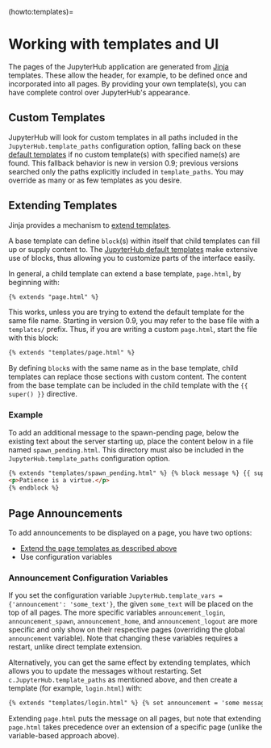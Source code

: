 (howto:templates)=

# Working with templates and UI

The pages of the JupyterHub application are generated from
[Jinja](https://jinja.palletsprojects.com) templates. These allow the header, for
example, to be defined once and incorporated into all pages. By providing
your own template(s), you can have complete control over JupyterHub's
appearance.

## Custom Templates

JupyterHub will look for custom templates in all paths included in the
`JupyterHub.template_paths` configuration option, falling back on these
[default templates](https://github.com/jupyterhub/jupyterhub/tree/HEAD/share/jupyterhub/templates)
if no custom template(s) with specified name(s) are found. This fallback
behavior is new in version 0.9; previous versions searched only the paths
explicitly included in `template_paths`. You may override as many
or as few templates as you desire.

## Extending Templates

Jinja provides a mechanism to [extend templates](https://jinja.palletsprojects.com/en/3.0.x/templates/#template-inheritance).

A base template can define `block`(s) within itself that child templates can fill up or
supply content to. The
[JupyterHub default templates](https://github.com/jupyterhub/jupyterhub/tree/HEAD/share/jupyterhub/templates)
make extensive use of blocks, thus allowing you to customize parts of the
interface easily.

In general, a child template can extend a base template, `page.html`, by beginning with:

```html
{% extends "page.html" %}
```

This works, unless you are trying to extend the default template for the same
file name. Starting in version 0.9, you may refer to the base file with a
`templates/` prefix. Thus, if you are writing a custom `page.html`, start the
file with this block:

```html
{% extends "templates/page.html" %}
```

By defining `block`s with the same name as in the base template, child templates
can replace those sections with custom content. The content from the base
template can be included in the child template with the `{{ super() }}` directive.

### Example

To add an additional message to the spawn-pending page, below the existing
text about the server starting up, place the content below in a file named
`spawn_pending.html`. This directory must also be included in the
`JupyterHub.template_paths` configuration option.

```html
{% extends "templates/spawn_pending.html" %} {% block message %} {{ super() }}
<p>Patience is a virtue.</p>
{% endblock %}
```

## Page Announcements

To add announcements to be displayed on a page, you have two options:

- [Extend the page templates as described above](#extending-templates)
- Use configuration variables

### Announcement Configuration Variables

If you set the configuration variable `JupyterHub.template_vars = {'announcement': 'some_text'}`, the given `some_text` will be placed on
the top of all pages. The more specific variables
`announcement_login`, `announcement_spawn`, `announcement_home`, and
`announcement_logout` are more specific and only show on their
respective pages (overriding the global `announcement` variable).
Note that changing these variables requires a restart, unlike direct
template extension.

Alternatively, you can get the same effect by extending templates, which allows you
to update the messages without restarting. Set
`c.JupyterHub.template_paths` as mentioned above, and then create a
template (for example, `login.html`) with:

```html
{% extends "templates/login.html" %} {% set announcement = 'some message' %}
```

Extending `page.html` puts the message on all pages, but note that
extending `page.html` takes precedence over an extension of a specific
page (unlike the variable-based approach above).
